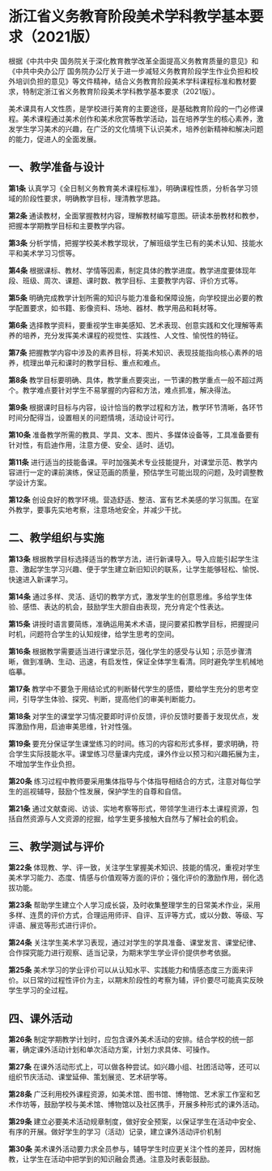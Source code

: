 # 浙江省义务教育阶段美术学科教学基本要求（2021版）

根据《中共中央 国务院关于深化教育教学改革全面提高义务教育质量的意见》和《中共中央办公厅 国务院办公厅关于进一步减轻义务教育阶段学生作业负担和校外培训负担的意见》等文件精神，结合义务教育阶段美术学科课程标准和教材要求，特制定浙江省义务教育阶段美术学科教学基本要求（2021版）。

美术课具有人文性质，是学校进行美育的主要途径，是基础教育阶段的一门必修课程。美术课程通过美术创作和美术欣赏等教学活动，旨在培养学生的核心素养，激发学生学习美术的兴趣，在广泛的文化情境下认识美术，培养创新精神和解决问题的能力，促进人的全面发展。

## 一、教学准备与设计

**第1条** 认真学习《全日制义务教育美术课程标准》，明确课程性质，分析各学习领域的阶段性要求，明确教学目标，理清教学思路。

**第2条** 通读教材，全面掌握教材内容，理解教材编写意图。研读本册教材和教参，把握本学期教学目标和主要教学内容。

**第3条** 分析学情，把握学校美术教学现状，了解班级学生已有的美术认知、技能水平和美术学习习惯等。 

**第4条** 根据课标、教材、学情等因素，制定具体的教学进度。教学进度要体现年段、班级、周次、课题、课时数、教学目标、主要教学内容、评价方式等。

**第5条**  明确完成教学计划所需的知识与能力准备和保障设施，向学校提出必要的教学配置要求，如书籍、影像资料、场地、器材、教学用品和耗材等。

**第6条** 选择教学资料，要重视学生审美感知、艺术表现、创意实践和文化理解等素养的培养，充分发挥美术课程的视觉性、实践性、人文性、愉悦性的特征。

**第7条** 把握教学内容中涉及的素养目标，将美术知识、表现技能指向核心素养的培养，梳理出单元和课时的教学目标、重点和难点。

**第8条** 教学目标要明确、具体，教学重点要突出，一节课的教学重点一般不超过两个。教学难点要针对学生不易掌握的内容和方法，难点抓准，解决得法。

**第9条** 根据课时目标与内容，设计恰当的教学过程和方法，教学环节清晰，各环节时间分配得当，设置相关的问题情境，活动设计可行。

**第10条** 准备教学所需的教具、学具、文本、图片、多媒体设备等，工具准备要有针对性，有启迪作用，注意方便、安全、适时、适切。

**第11条** 进行适当的技能备课。平时加强美术专业技能提升，对课堂示范、教学内容进行一定的课前演练，保证范画的质量，预估学生可能出现的问题，及时调整教学设计方案。

**第12条** 创设良好的教学环境。营造舒适、整洁、富有艺术美感的学习氛围。在室外教学，要事先实地考察，注意场地安全，并减少干扰。 

## 二、教学组织与实施

**第13条** 根据教学目标选择适当的教学方法，进行新课导入。导入应能引起学生注意、激起学生学习兴趣、便于学生建立新旧知识的联系，让学生能够轻松、愉悦、快速进入新课学习。

**第14条** 通过多样、灵活、适切的教学方式，激发学生的创意思维。多给学生体验、感悟、表达的机会，鼓励学生大胆自由表现，充分肯定个性表达。

**第15条** 讲授时语言要简练，准确运用美术术语，提问要紧扣教学目标，把握提问时机，问题符合学生的认知规律，给学生思考的空间。

**第16条** 根据教学需要适当进行课堂示范，强化学生的感受与认知；示范步骤清晰，做到准确、生动、迅速，有启发性，保证全体学生看清。同时避免学生机械地临摹。

**第17条** 教学中不要急于用结论式的判断替代学生的感悟，要给学生充分的思考空间，引导学生体验、探究、判断，提高他们的审美判断能力。

**第18条** 对学生的课堂学习情况要即时评价反馈，评价反馈时要善于发现优点，发挥激励作用，启迪审美思维，针对性强。

**第19条** 要充分保证学生课堂练习的时间。练习的内容和形式多样，要求明确，符合学生实际技能水平。课堂练习尽量课内完成，课外作业以预习和兴趣拓展为主，不增加学生作业负担。 

**第20条** 练习过程中教师要采用集体指导与个体指导相结合的方式，注意对每位学生的巡视辅导，鼓励个性发展，保护学生的自尊和自信。

**第21条** 通过文献查阅、访谈、实地考察等形式，带领学生进行本土课程资源，包括自然资源与人文资源的挖掘，给学生更多接触大自然与了解社会的机会。

## 三、教学测试与评价

**第22条** 体现教、学、评一致，关注学生掌握美术知识、技能的情况，重视对学生美术学习能力、态度、情感与价值观等方面的评价；强化评价的激励作用，弱化选拔功能。

**第23条** 帮助学生建立个人学习成长袋，及时收集整理学生的日常美术作业，采用多样、连贯的评价方式，合理运用师评、自评、互评等方式，或以分数、等级、写评语、展览等形式进行评价。

**第24条** 关注学生美术学习表现，通过对学生的学具准备、课堂发言、课堂纪律、合作探究能力进行观察、适当记录，为期末学生学业评价提供参考依据。

**第25条** 美术学习的学业评价可以从认知水平、实践能力和情感态度三方面来评价。以日常的过程性评价为主，以期末阶段性的考察为辅，评价要尽可能真实反映学生学习的全过程。

## 四、课外活动

**第26条** 制定学期教学计划时，应包含课外美术活动的安排。结合学校的统一部署，确定课外活动计划和单次活动方案，计划力求具体、可操作。

**第27条** 在课外活动形式上，可以做各种尝试。如兴趣小组、社团活动等，还可以组织节庆活动、课堂延伸、策划展览、艺术研学等。

**第28条** 广泛利用校外课程资源，如美术馆、图书馆、博物馆、艺术家工作室和艺术作坊等，鼓励学校与美术馆、博物馆以及社区携手，开展多种形式的课外活动。

**第29条** 建立必要美术活动规章制度，做好安全预案，以保证学生在活动中安全、有序的开展。做好学生的学习（活动）记录，建立课外活动评价机制

**第30条** 美术课外活动要力求全员参与，辅导学生时应更关注个性的差异，因材施教，让学生在活动中把学到的知识融会贯通。注意及时表彰鼓励。
